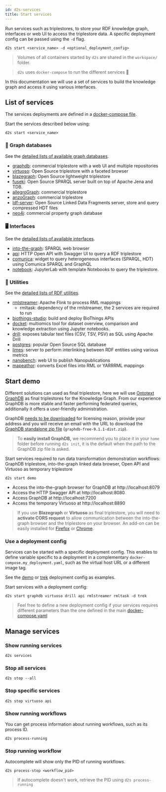 ```yaml
---
id: d2s-services
title: Start services
---
```


Run services such as triplestores, to store your RDF knowledge graph, interfaces or web UI to access the triplestore data. A specific deployment config can be passed using the `-d` flag.

```shell
d2s start <service_name> -d <optional_deployment_config>
```

> Volumes of all containers started by `d2s` are shared in the `workspace/` folder.

> `d2s` uses `docker-compose` to run the different services 🐳

In this documentation we will use a set of services to build the knowledge graph and access it using various interfaces.

## List of services

The services deployments are defined in a [docker-compose file](https://github.com/MaastrichtU-IDS/d2s-cwl-workflows/blob/master/docker-compose.yaml).

Start the services described below using:

```shell
d2s start <service_name>
```

### 🔗 Graph databases

See the [detailed lists of available graph databases](/docs/services-graph-databases).

* [graphdb](/docs/services-graph-databases#graphdb): commercial triplestore with a web UI and multiple repositories
* [virtuoso](/docs/services-graph-databases#virtuoso): Open Source triplestore with a faceted browser
* [blazegraph](/docs/services-graph-databases#blazegraph): Open Source lightweight triplestore 
* [fuseki](/docs/services-graph-databases#fuseki): Open Source SPARQL server built on top of Apache Jena and TDB. 
* [allegroGraph](/docs/services-graph-databases#allegrograph): commercial triplestore
* [anzoGraph](/docs/services-graph-databases#anzograph): commercial triplestore
* [ldf-server](/docs/services-graph-databases#linked-data-fragments-server): Open Source Linked Data Fragments server, store and query compressed HDT files
* [neo4j](/docs/services-graph-databases#neo4j): commercial property graph database

### 🖥️ Interfaces

See the [detailed lists of available interfaces](/docs/services-interfaces).

* [into-the-graph](/docs/services-interfaces#into-the-graph): SPARQL web browser
* [api](/docs/services-interfaces#d2s-api): HTTP Open API  with Swagger UI to query a RDF triplestore
* [comunica](/docs/services-interfaces#comunica-widget): widget to query heterogeneous interfaces (SPARQL, HDT) using Comunica SPARQL and GraphQL
* [notebook](/docs/services-interfaces#jupyter-notebooks): JupyterLab with template Notebooks to query the triplestore.

### 🔧 Utilities

See the [detailed lists of RDF utilities](/docs/services-utilities).

* [rmlstreamer](/docs/services-utilities#rml-streamer): Apache Flink to process RML mappings
  * rmltask: dependency of the rmlstreamer, the 2 services are required to run
* [biothings-studio](/docs/services-utilities#biothings-studio): build and deploy BioThings APIs
* [docket](/docs/services-utilities#docket): multiomics tool for dataset overview, comparison and knowledge extraction using Jupyter notebooks.
* [drill](/docs/services-utilities#apache-drill): exposes tabular text files (CSV, TSV, PSV) as SQL using Apache Drill
* [postgres](/docs/services-utilities#postgres): popular Open Source SQL database
* [limes](/docs/services-utilities#limes-interlinking): server to perform interlinking between RDF entities using various metrics
* [nanobench](/docs/services-utilities#nanobench): web UI to publish Nanopublications
* [mapeathor](/docs/d2s-rml#mapeathor): converts Excel files into RML or YARRRML mappings

## Start demo 

Different solutions can used as final triplestore, here we will use [Ontotext GraphDB](/docs/services#ontotext-graphdb) as final triplestores for the Knowledge Graph. From our experience GraphDB is more stable and faster performing federated queries, additionally it offers a user-friendly administration. 

GraphDB [needs to be downloaded](https://www.ontotext.com/products/graphdb/graphdb-free/) for licensing reason, provide your address and you will receive an email with the URL to download the [GraphDB standalone zip file](https://www.ontotext.com/products/graphdb/graphdb-free/) (`graphdb-free-9.1.1-dist.zip`). 

> To **easily install GraphDB,** we recommend you to place it in your `home` folder before running `d2s init`, it is the default when the path to the GraphDB zip file is asked.

Start services required to run data transformation demonstration workflows: GraphDB triplestore, into-the-graph linked data browser, Open API and Virtuoso as temporary triplestore

```shell
d2s start demo
```

* Access the into-the-graph browser for GraphDB at http://localhost:8079
* Access the HTTP Swagger API at http://localhost:8080
* Access GraphDB at http://localhost:7200
* Access the temporary Virtuoso at http://localhost:8890

> If you use  **Blazegraph** or **Virtuoso** as final triplestore, you will need to **activate CORS request** to allow communication between the into-the-graph browser and the triplestore on your browser. An add-on can be easily installed for [Firefox](https://addons.mozilla.org/fr/firefox/addon/cors-everywhere/) or [Chrome](https://chrome.google.com/webstore/detail/allow-cors-access-control/lhobafahddgcelffkeicbaginigeejlf). 

### Use a deployment config

Services can be started with a specific deployment config. This enables to define variable specific to a deployment in a complementary `docker-compose.my_deployment.yaml`, such as the virtual host URL or a different image tag.

See the [demo](https://github.com/MaastrichtU-IDS/d2s-cwl-workflows/blob/master/docker-compose.demo.yaml) or [trek](https://github.com/MaastrichtU-IDS/d2s-cwl-workflows/blob/master/docker-compose.trek.yaml) deployment config as examples.

Start services with a deployment config:

```shell
d2s start graphdb virtuoso drill api rmlstreamer rmltask -d trek
```

> Feel free to define a new deployment config if your services requires different parameters than the one defined in the main [docker-compose.yaml](https://github.com/MaastrichtU-IDS/d2s-cwl-workflows/blob/master/docker-compose.yaml)

## Manage services

### Show running services

```shell
d2s services
```

### Stop all services

```shell
d2s stop --all
```

### Stop specific services

```shell
d2s stop virtuoso api
```

### Show running workflows

You can get process information about running workflows, such as its process ID.

```shell
d2s process-running
```

### Stop running workflow

Autocomplete will show only the PID of running workflows.

```shell
d2s process-stop <workflow_pid>
```

> If autocomplete doesn't work, retrieve the PID using `d2s process-running`


